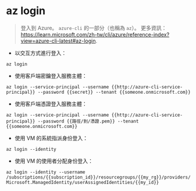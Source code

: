 # az login

> 登入到 Azure。
> `azure-cli` 的一部分（也稱為 `az`）。
> 更多資訊：<https://learn.microsoft.com/zh-tw/cli/azure/reference-index?view=azure-cli-latest#az-login>.

- 以交互方式進行登入：

`az login`

- 使用客戶端密鑰登入服務主體：

`az login --service-principal --username {{http://azure-cli-service-principal}} --password {{secret}} --tenant {{someone.onmicrosoft.com}}`

- 使用客戶端憑證登入服務主體：

`az login --service-principal --username {{http://azure-cli-service-principal}} --password {{路徑/到/憑證.pem}} --tenant {{someone.onmicrosoft.com}}`

- 使用 VM 的系統指派身份登入：

`az login --identity`

- 使用 VM 的使用者分配身份登入：

`az login --identity --username /subscriptions/{{subscription_id}}/resourcegroups/{{my_rg}}/providers/Microsoft.ManagedIdentity/userAssignedIdentities/{{my_id}}`
